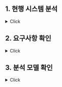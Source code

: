 ## **1. 현행 시스템 분석**
<details><summary>Click</summary>
 1. 플랫폼 기능 분석<br/>
 - 플랫폼의 개념 :<br/>
 * 애플리케이션을 구동시키는데 필요한 **소프트웨어**의 환경.<br/>
 + 동일 플랫폼 내 상호 호환이 가능하도록 만들어진 결합체. <br/>
 - 각 그룹이 얻고자 하는 가치를 공정한 거래를 통해 교환할 수 있도록 구축된 환경.<br/>

    
 2. 플랫폼의 기능<br/>
 1. 소프트웨어 개발과 운영비용이 감소, 생산성 향상.<br/>
 2. 커뮤니티를 형성, **네트워크 효과**를 유발.<br/>
</details>



## **2. 요구사항 확인**
<details><summary>Click</summary>
</details>


## **3. 분석 모델 확인**
<details><summary>Click</summary>
</details>
